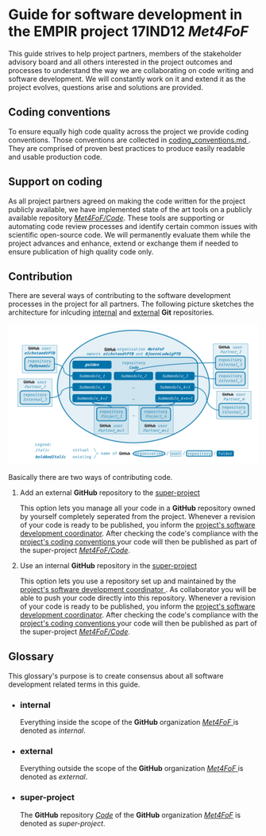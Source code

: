 # Guide for software development in the EMPIR project 17IND12 ***Met4FoF***
This guide strives to help project partners, members of the stakeholder
advisory board and all others interested in the project outcomes and processes
to understand the way we are collaborating on code writing and software
development. We will constantly work on it and extend it as the project evolves,
questions arise and solutions are provided.

## Coding conventions
To ensure equally high code quality across the project we provide coding
conventions. Those conventions are collected in [coding_conventions.md
](coding_conventions.md). They are comprised of proven best practices to produce
easily readable and usable production code.

## Support on coding
As all project partners agreed on making the code written for the project
publicly available, we have implemented state of the art tools on a publicly
available repository [*Met4FoF/Code*](../README.md). These tools are supporting
or automating code review processes and identify certain common issues with
scientific open-source code. We will permanently evaluate them while the project
advances and enhance, extend or exchange them if needed to ensure publication of
high quality code only.  

## Contribution
There are several ways of contributing to the software development processes in
the project for all partners. The following picture sketches the architecture
for inlcuding [internal](#internal) and [external](#external) **Git**
repositories.

![repository architecture](./images/Met4FoF_Code_architecture.png)

Basically there are two ways of contributing code.

1.  Add an external **GitHub** repository to the [super-project](#super-project)

    This option lets you manage all your code in a **GitHub** repository owned
    by yourself completely seperated from the project. Whenever a revision of
    your code is ready to be published, you inform the [project's software
    development coordinator](https://github.com/BjoernLudwigPTB). After checking
    the code's compliance with the [project's coding conventions
    ](coding_conventions.md) your code will then be published as part of the
    super-project [*Met4FoF/Code*](../README.md).

1.  Use an internal **GitHub** repository in the [super-project](#super-project)

    This option lets you use a repository set up and maintained by the
    [project's software development coordinator
    ](https://github.com/BjoernLudwigPTB). As collaborator you will be able to
    push your code directly into this repository. Whenever a revision of your
    code is ready to be published, you inform the [project's software
    development coordinator](https://github.com/BjoernLudwigPTB). After checking
    the code's compliance with the [project's coding conventions
    ](coding_conventions.md) your code will then be published as part of the
    super-project [*Met4FoF/Code*](../README.md).

## Glossary

This glossary's purpose is to create consensus about all software development
related terms in this guide.

*   ### internal
    Everything inside the scope of the **GitHub** organization [*Met4FoF*
    ](https://github.com/Met4FoF) is denoted as *internal*.

*   ### external
    Everything outside the scope of the **GitHub** organization [*Met4FoF*
    ](https://github.com/Met4FoF) is denoted as *external*.

*   ### super-project
    The **GitHub** repository [*Code*](../README.md) of the
    **GitHub** organization [*Met4FoF*](https://github.com/Met4FoF) is denoted as
    *super-project*.
